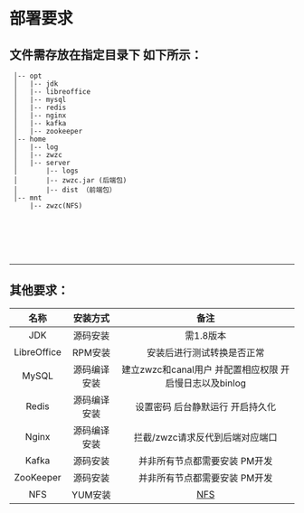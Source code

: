 # 部署要求

## 文件需存放在指定目录下 如下所示：

```
 │-- opt
 │   |-- jdk
 │   |-- libreoffice
 │   |-- mysql
 │   |-- redis
 │   |-- nginx
 │   |-- kafka
 │   |-- zookeeper
 │-- home
 │   |-- log
 │   |-- zwzc
 │   |-- server
 │       |-- logs
 │       |-- zwzc.jar (后端包)
 │       |-- dist （前端包）
 │-- mnt
     |-- zwzc(NFS)

```

<br/>
<br/>
<br/>
<br/>

----

## 其他要求：  

| 名称 | 安装方式 | 备注 |
| :-----: | :----: | :----: |
| JDK | 源码安装 | 需1.8版本 |
| LibreOffice | RPM安装 | 安装后进行测试转换是否正常 |
| MySQL | 源码编译安装 | 建立zwzc和canal用户 并配置相应权限 开启慢日志以及binlog |
| Redis | 源码编译安装 | 设置密码 后台静默运行 开启持久化 |
| Nginx | 源码编译安装 | 拦截/zwzc请求反代到后端对应端口 |
| Kafka | 源码安装 | 并非所有节点都需要安装 PM开发 |
| ZooKeeper | 源码安装 | 并非所有节点都需要安装 PM开发 |
| NFS | YUM安装 | [NFS](https://github.com/SplendorAnLin/zwzc/blob/main/NFS%20%E9%85%8D%E7%BD%AE%E6%89%8B%E5%86%8C.md) |
